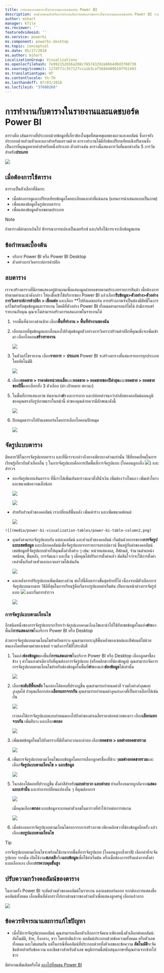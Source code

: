 ```yaml
---
title: การแสดงภาพตารางในรายงานและแดชบอร์ด Power BI
description: บทช่วยสอนสำหรับการทำงานกับการแสดงภาพตารางในรายงานและแดชบอร์ด Power BI รวมถึงวิธีการปรับขนาดความกว้างของคอลัมน์
author: mihart
manager: kfile
ms.reviewer: ''
featuredvideoid: ''
ms.service: powerbi
ms.component: powerbi-desktop
ms.topic: conceptual
ms.date: 05/27/2018
ms.author: mihart
LocalizationGroup: Visualizations
ms.openlocfilehash: 7e992152656a208c765743292e06b4d0d3708730
ms.sourcegitcommit: 127df71c357127cca1b3caf5684489b19ff61493
ms.translationtype: HT
ms.contentlocale: th-TH
ms.lasthandoff: 07/03/2018
ms.locfileid: "37600268"
---
```

# <a name="working-with-tables-in-power-bi-reports-and-dashboards"></a>การทำงานกับตารางในรายงานและแดชบอร์ด Power BI
ตารางคือ เส้นตารางที่ประกอบด้วยข้อมูลที่เกี่ยวข้องในชุดที่สมเหตุผลของแถวและคอลัมน์ ซึ่งอาจยังประกอบด้วยส่วนหัวและแถวสำหรับผลรวมด้วย ตารางทำงานได้ดีกับข้อเปรียบเทียบเชิงปริมาณซึ่งเป็นการที่คุณดูหลายค่าสำหรับหนึ่งประเภท ตัวอย่างเช่น ตารางนี้แสดงการวัดที่แตกต่างกัน 5 การวัดสำหรับ**ประเภท**

![](media/power-bi-visualization-tables/table.png)

## <a name="when-to-use-a-table"></a>เมื่อต้องการใช้ตาราง
ตารางเป็นตัวเลือกที่ดีมาก:

* เมื่อต้องการดูและเปรียบเทียบข้อมูลโดยละเอียดและค่าที่แน่นอน (แทนการนำเสนอแบบเป็นภาพ)
* เพื่อแสดงข้อมูลในรูปแบบตาราง
* เพื่อแสดงข้อมูลตัวเลขตามประเภท   

> [!NOTE]
> ถ้าตารางมีค่ามากเกินไป พิจารณาการแปลงเป็นเมทริกซ์ และ/หรือใช้การเจาะลึกข้อมูลแทน

## <a name="prerequisites"></a>ข้อกำหนดเบื้องต้น
- บริการ Power BI หรือ Power BI Desktop
- ตัวอย่างการวิเคราะห์การค้าปลีก

## <a name="create-a-table"></a>ลบตาราง
เราจะสร้างตารางที่มีภาพแสดงอยู่ด้านบนเพื่อแสดงมูลค่ายอดขายตามประเภทรายการสินค้า เมื่อต้องการทำตามคำแนะนำดังกล่าว ให้ลงชื่อเข้าใช้บริการของ Power BI แล้วเลือก**รับข้อมูล\>ตัวอย่าง\>ตัวอย่างการวิเคราะห์การค้าปลีก > เชื่อมต่อ** และเลือก **ไปยังแดชบอร์ด การสร้างภาพจำเป็นต้องมีสิทธิ์ในการแก้ไขสำหรับชุดข้อมูลและรายงาน โชคดีที่ตัวอย่าง Power BI ทั้งหมดสามารถแก้ไขได้ ถ้ามีการแชร์รายงานกับคุณ คุณจะไม่สามารถสร้างการแสดงภาพในรายงานได้

1. จากพื้นที่นำทางด้านซ้าย เลือก**พื้นที่ทำงาน > พื้นที่ทำงานของฉัน**    
2. เลือกแถบที่ชุดข้อมูลและเลื่อนลงไปยังชุดข้อมูลตัวอย่างการวิเคราะห์ร้านค้าปลีกที่คุณเพิ่งจะเพิ่มเข้ามา  เลือกไอคอน**สร้างรายงาน**

    ![](media/power-bi-visualization-tables/power-bi-create-report.png)
2. ในตัวแก้ไขรายงาน เลือก**รายการ** > **ประเภท**  Power BI จะสร้างตารางที่แสดงรายการทุกประเภทโดยอัตโนมัติ

    ![](media/power-bi-visualization-tables/power-bi-table1.png)
3. เลือก**ยอดขาย > ราคาต่อหน่วยเฉลี่ย**และ**ยอดขาย > ยอดขายของปีล่าสุด**และ**ยอดขาย > ยอดขายของปีนี้**และเลือกทั้ง 3 ตัวเลือก (ค่า เป้าหมาย สถานะ)   
4. ในพื้นที่การแสดงภาพ ค้นหาแอ่ง**ค่า** และการลาก และปล่อยค่าจนกว่าลำดับของคอลัมน์แผนภูมิของคุณตรงกับรูปภาพแรกในหน้านี้  ค่าของคุณด้วยควรมีลักษณะดังนี้

    ![](media/power-bi-visualization-tables/power-bi-table2.png)
5. ปักหมุดตารางไปยังแดชบอร์ดโดยการเลือกไอคอนปักหมุด  

     ![](media/power-bi-visualization-tables/pbi_pintile.png)

## <a name="format-the-table"></a>จัดรูปแบบตาราง
มีหลายวิธีในการจัดรูปแบบตาราง และที่นี่เราจะกล่าวถึงบางเพียงบางส่วนเท่านั้น วิธีที่ยอดเยี่ยมในการเรียนรู้เกี่ยวกับตัวเลือกอื่น ๆ ในการจัดรูปแบบคือการเปิดพื้นที่การจัดรูปแบบ (ไอคอนลูกกลิ้ง ![](media/power-bi-visualization-tables/power-bi-format.png)) และสำรวจ

* ลองจัดรูปแบบเส้นตาราง ที่นี่เราได้เพิ่มเส้นตารางแนวตั้งสีน้ำเงิน เพิ่มช่องว่างในแถว เพิ่มเค้าโครง และขนาดข้อความเล็กน้อย

    ![](media/power-bi-visualization-tables/power-bi-table-gridnew.png)

    ![](media/power-bi-visualization-tables/power-bi-table-grid3.png)
* สำหรับส่วนหัวของคอลัมน์ เราเปลี่ยนสีพื้นหลัง เพิ่มเค้าร่าง และเพิ่มขนาดฟอนต์ 

    ![](media/power-bi-visualization-tables/power-bi-table-column-headers.png)


~~~
![](media/power-bi-visualization-tables/power-bi-table-column2.png)
~~~

* คุณยังสามารถจัดรูปแบบกับ แต่ละคอลัมน์ และส่วนหัวของคอลัมน์ เริ่มต้นด้วยการขยาย**การจัดรูปแบบเขตข้อมูล** และเลือกคอลัมน์เพื่อจัดรูปแบบจากรายการดรอปดาวน์ ขึ้นอยู่กับค่าของคอลัมน์ เขตข้อมูลที่จัดรูปแบบช่วยให้คุณตั้งค่าสิ่งต่าง ๆ เช่น: หน่วยแสดงผล, สีฟอนต์, จำนวนตำแหน่งทศนิยม, พื้นหลัง, การจัดแนว และอื่น ๆ เมื่อคุณได้ปรับการตั้งค่าแล้ว ตัดสินใจว่าจะใช้การตั้งค่าเหล่านั้นกับส่วนหัวและแถวผลรวมได้เช่นกัน

    ![](media/power-bi-visualization-tables/power-bi-field-formatting.png)

* และหลังการปรับรูปแบบเพิ่มเติมบางส่วน ต่อไปนี้คือตารางขั้นสุดท้ายที่ได้ เนื่องจากมีตัวเลือกการจัดรูปแบบมากมาย วิธีดีที่สุดในการเรียนรู้คือเริ่มจากรูปแบบค่าเริ่มต้น เปิดบานหน้าต่างการจัดรูปแบบ ![](media/power-bi-visualization-tables/power-bi-format.png) และเริ่มการสำรวจ 

    ![](media/power-bi-visualization-tables/power-bi-table-format.png)

### <a name="conditional-formatting"></a>การจัดรูปแบบตามเงื่อนไข
อีกชนิดหนึ่งของการจัดรูปแบบจะเรียกว่า*จัดรูปแบบตามเงื่อนไข*และนำไปใช้กับเขตข้อมูลในแอ่ง**ค่า**ของพื้นที่**การแสดงภาพ**ในบริการ Power BI หรือ Desktop 

ด้วยการจัดรูปแบบตามเงื่อนไขสำหรับตาราง คุณสามารถระบุสีพื้นหลังของเซลล์และสีฟอนต์ได้ด้วยตนเองโดยยึดตามค่าของเซลล์ รวมถึงการใช้สีไล่ระดับสี 

1. ในแอ่ง**ช่องข้อมูล**ของพื้นที่**การแสดงภาพ**ในบริการ Power BI หรือ Desktop เลือกลูกศรชี้ลงข้าง ๆ ค่าในแอ่งค่าเดียวกับที่คุณต้องการจัดรูปแบบ (หรือคลิกขวาที่ช่องข้อมูล) คุณสามารถจัดการการจัดรูปแบบตามเงื่อนไขสำหรับช่องข้อมูลในพื้นที่**ค่า**ของแอ่ง**ช่องข้อมูล**ได้เท่านั้น

    ![](media/power-bi-visualization-tables/power-bi-conditional-formatting-background.png)
2. เลือก**ระดับสีพื้นหลัง** ในกล่องโต้ตอบที่ปรากฏขึ้น คุณสามารถกำหนดค่าสี รวมถึงค่า*ต่ำสุด*และ*สูงสุด*ได้ ถ้าคุณเลือกกล่อง**เลือกแยกจากกัน** คุณสามารถกำหนดค่า*ศูนย์กลาง*ที่เป็นทางเลือกได้เช่นกัน

    ![](media/power-bi-visualization-tables/power-bi-conditional-formatting-background2.png)

    เราลองใช้การจัดรูปแบบแบบกำหนดเองไปยังค่าของค่าเฉลี่ยราคาต่อหน่วยของเรา เลือก**เลือกแยกจากกัน** เพิ่มสีบาง และเลือก**ตกลง** 

    ![](media/power-bi-visualization-tables/power-bi-conditional-formatting-data-background.png)
3. เพิ่มเขตข้อมูลใหม่ไปยังตารางที่มีทั้งค่าบวกและค่าลบ  เลือก**ยอดขาย > ผลต่างยอดขายรวม** 

    ![](media/power-bi-visualization-tables/power-bi-conditional-formatting2.png)
4. เพิ่มการจัดรูปแบบตามเงื่อนไขแถบข้อมูลโดยการเลือกลูกศรชี้ลงที่ข้าง ๆ**ผลต่างยอดขายรวม**และเลือก**จัดรูปแบบตามเงื่อนไข > แถบข้อมูล**

    ![](media/power-bi-visualization-tables/power-bi-conditional-formatting-data-bars.png)
5. ในกล่องโต้ตอบที่ปรากฏขึ้น ตั้งค่าสีสำหรับ**แถบค่าบวก** **แถบค่าลบ** ทำเครื่องหมายถูกถัดจาก**แสดงแถบเท่านั้น** และทำการเปลี่ยนแปลงอื่น ๆ ที่คุณต้องการ

    ![](media/power-bi-visualization-tables/power-bi-data-bars.png)

    เมื่อคุณเลือก**ตกลง** แถบข้อมูลจะแทนค่าตัวเลขในตารางที่ทำให้ง่ายต่อการสแกน

    ![](media/power-bi-visualization-tables/power-bi-conditional-formatting-data-bars2.png)
6. เมื่อต้องลบการจัดรูปแบบตามเงื่อนไขออกจากการสร้างภาพ เพียงคลิกขวาที่ช่องข้อมูลอีกครั้ง แล้วเลือก**ลบรูปแบบตามเงื่อนไข**

> [!TIP]
> การจัดรูปแบบตามเงื่อนไขจะพร้อมใช้งานจากพื้นที่การจัดรูปแบบ (ไอคอนลูกกลิ้งทาสี) เลือกค่าที่จะจัดรูปแบบ จากนั้น เปิดใช้งาน**สเกลสี**หรือ**แถบข้อมูล**เพื่อใช้ค่าเริ่มต้น หรือเมื่อต้องการปรับแต่งการตั้งค่าแบบเลือกเอง เลือก**การควบคุมขั้นสูง**
> 
> 

## <a name="adjust-the-column-width-of-a-table"></a>ปรับความกว้างคอลัมน์ของตาราง
ในบางครั้ง Power BI จะตัดส่วนหัวของคอลัมน์ในรายงาน และแดชบอร์ดออก หากต้องการแสดงชื่อคอลัมน์ทั้งหมด เลื่อนพื้นที่ดังกล่าวไปทางด้านขวาของส่วนหัวเพื่อแสดงลูกศรคู่ เลือกแล้วลาก

![](media/power-bi-visualization-tables/resizetable.gif)

## <a name="considerations-and-troubleshooting"></a>ข้อควรพิจารณาและการแก้ไขปัญหา
* เมื่อใช้การจัดรูปแบบคอลัมน์ คุณสามารถเลือกตัวเลือกการจัดแนวเพียงหนึ่งตัวเลือกต่อคอลัมน์: อัตโนมัติ, ซ้าย, กึ่งกลาง, ขวา โดยปกติแล้วจะ คอลัมน์ประกอบด้วยข้อความทั้งหมด หรือตัวเลขทั้งหมด และไม่ผสมกัน แต่ในกรณีที่คอลัมน์ที่ประกอบด้วยทั้งตัวเลขและข้อความ **อัตโนมัติ**จะจัดชิดซ้ายสำหรับข้อความ และชิดขวาสำหรับตัวเลข พฤติกรรมนี้สนับสนุนภาษาที่คุณอ่านจากซ้ายไปขวา   

มีคำถามเพิ่มเติมหรือไม่ [ลองไปที่ชุมชน Power BI](http://community.powerbi.com/)


